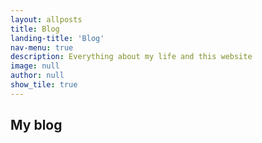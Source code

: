 ```yaml
---
layout: allposts
title: Blog
landing-title: 'Blog'
nav-menu: true
description: Everything about my life and this website
image: null
author: null
show_tile: true
---
```


## My blog
